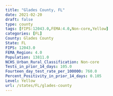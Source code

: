 ```yaml
---
title: "Glades County, FL"
date: 2021-02-20
draft: false
type: county
tags: [FIPS:12043.0,FEMA:4.0,Non-core,Yellow]
categories: [FL]
County: Glades County
State: FL
FIPS: 12043.0
FEMA_Region: 4.0
Population: 13811.0
NCHS_Urban_Rural_Classification: Non-core
Tests_in_prior_14_days: 105.0
Fourteen_day_test_rate_per_100000: 760.0
Percent_Positivity_in_prior_14_days: 0.105
Level: Yellow
url: /states/FL/glades-county
---
```



